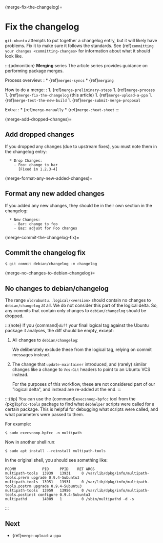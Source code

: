 (merge-fix-the-changelog)=
# Fix the changelog

`git-ubuntu` attempts to put together a changelog entry, but it will likely have problems. Fix it to make sure it follows the standards. See {ref}`committing your changes <committing-changes>` for information about what it
should look like.

:::{admonition} **Merging** series
The article series provides guidance on performing package merges.

Process overview:
:   * {ref}`merges-syncs`
    * {ref}`merging`

How to do a merge:
:   1. {ref}`merge-preliminary-steps`
    1. {ref}`merge-process`
    1. {ref}`merge-fix-the-changelog` (this article)
    1. {ref}`merge-upload-a-ppa`
    1. {ref}`merge-test-the-new-build`
    1. {ref}`merge-submit-merge-proposal`

Extra:
:   * {ref}`merge-manually`
    * {ref}`merge-cheat-sheet`
:::


(merge-add-dropped-changes)=
## Add dropped changes

If you dropped any changes (due to upstream fixes), you must note them in the changelog entry:

```none
  * Drop Changes:
    - Foo: change to bar
      [Fixed in 1.2.3-4]
```


(merge-format-any-new-added-changes)=
## Format any new added changes

If you added any new changes, they should be in their own section in the changelog:

```none
  * New Changes:
    - Bar: change to foo
    - Baz: adjust for Foo changes
```


(merge-commit-the-changelog-fix)=
## Commit the changelog fix

```none
$ git commit debian/changelog -m changelog
```


(merge-no-changes-to-debian-changelog)=
## No changes to debian/changelog

The range `old/ubuntu..logical/<version>` should contain no changes to `debian/changelog` at all. We do not consider this part of the logical delta. So, any commits that contain only changes to `debian/changelog` should be dropped.

:::{note}
If you {command}`diff` your final logical tag against the Ubuntu package it analyses, the diff should be empty, except:

1. All changes to `debian/changelog`:

   We deliberately exclude these from the logical tag, relying on commit messages instead.

1. The change that `update-maintainer` introduced, and (rarely) similar changes like a change to `Vcs-Git` headers to point to an Ubuntu VCS instead.

   For the purposes of this workflow, these are not considered part of our "logical delta", and instead are re-added at the end.
:::

:::{tip}
You can use the {command}`execsnoop-bpfcc` tool from the {pkg}`bpfcc-tools` package to find what `debhelper` scripts were called for a certain package. This is helpful for debugging what scripts were called, and what parameters were passed to them.

For example:

```none
$ sudo execsnoop-bpfcc -n multipath
```

Now in another shell run:

```none
$ sudo apt install --reinstall multipath-tools
```

In the original shell, you should see something like:

```none
PCOMM            PID     PPID    RET ARGS
multipath-tools  13939   13931     0 /var/lib/dpkg/info/multipath-tools.prerm upgrade 0.9.4-5ubuntu3
multipath-tools  13951   13931     0 /var/lib/dpkg/info/multipath-tools.postrm upgrade 0.9.4-5ubuntu3
multipath-tools  13959   13956     0 /var/lib/dpkg/info/multipath-tools.postinst configure 0.9.4-5ubuntu3
multipathd       14009   1         0 /sbin/multipathd -d -s
```
:::


## Next

* {ref}`merge-upload-a-ppa`

